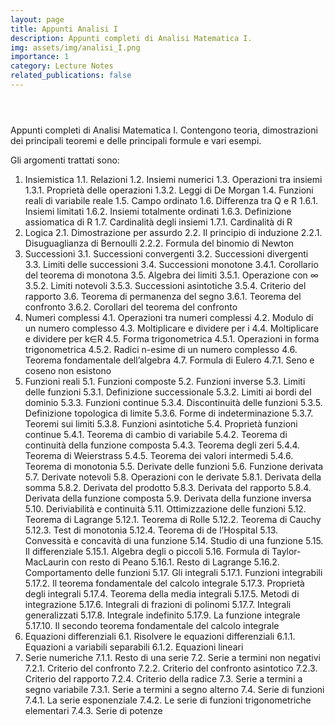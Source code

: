 ```yaml
---
layout: page
title: Appunti Analisi I
description: Appunti completi di Analisi Matematica I.
img: assets/img/analisi_I.png
importance: 1
category: Lecture Notes
related_publications: false
---
```


<div class="post">
  <header class="post-header">
    <h1 class="post-title">
    <a
        href="{{ analisi_I.pdf | prepend: 'assets/pdf/' | relative_url}}"
        target="_blank"
        rel="noopener noreferrer"
        class="float-right"
        ><i class="fa-solid fa-file-pdf"></i
    ></a>
    </h1>
  </header>

  <article>
    Appunti completi di Analisi Matematica I. Contengono teoria, dimostrazioni dei principali teoremi e delle principali formule e vari esempi.

Gli argomenti trattati sono:

1. Insiemistica
    1.1. Relazioni
    1.2. Insiemi numerici
    1.3. Operazioni tra insiemi
        1.3.1. Proprietà delle operazioni
        1.3.2. Leggi di De Morgan
    1.4. Funzioni reali di variabile reale
    1.5. Campo ordinato
    1.6. Differenza tra Q e R
        1.6.1. Insiemi limitati
        1.6.2. Insiemi totalmente ordinati
        1.6.3. Definizione assiomatica di R
    1.7. Cardinalità degli insiemi
        1.7.1. Cardinalità di R
2. Logica
2.1. Dimostrazione per assurdo
2.2. Il principio di induzione
2.2.1. Disuguaglianza di Bernoulli
2.2.2. Formula del binomio di Newton
3. Successioni
    3.1. Successioni convergenti
    3.2. Successioni divergenti
    3.3. Limiti delle successioni
    3.4. Successioni monotone
        3.4.1. Corollario del teorema di monotona
    3.5. Algebra dei limiti
        3.5.1. Operazione con ∞
        3.5.2. Limiti notevoli
        3.5.3. Successioni asintotiche
        3.5.4. Criterio del rapporto
    3.6. Teorema di permanenza del segno
        3.6.1. Teorema del confronto
        3.6.2. Corollari del teorema del confronto
4. Numeri complessi
    4.1. Operazioni tra numeri complessi
    4.2. Modulo di un numero complesso
    4.3. Moltiplicare e dividere per i
    4.4. Moltiplicare e dividere per k∈R
    4.5. Forma trigonometrica
        4.5.1. Operazioni in forma trigonometrica
        4.5.2. Radici n-esime di un numero complesso
    4.6. Teorema fondamentale dell’algebra
    4.7. Formula di Eulero
        4.7.1. Seno e coseno non esistono
5. Funzioni reali
    5.1. Funzioni composte
    5.2. Funzioni inverse
    5.3. Limiti delle funzioni
        5.3.1. Definizione successionale
        5.3.2. Limiti ai bordi del dominio
        5.3.3. Funzioni continue
        5.3.4. Discontinuità delle funzioni
        5.3.5. Definizione topologica di limite
        5.3.6. Forme di indeterminazione
        5.3.7. Teoremi sui limiti
        5.3.8. Funzioni asintotiche
    5.4. Proprietà funzioni continue
        5.4.1. Teorema di cambio di variabile
        5.4.2. Teorema di continuità della funzione composta
        5.4.3. Teorema degli zeri
        5.4.4. Teorema di Weierstrass
        5.4.5. Teorema dei valori intermedi
        5.4.6. Teorema di monotonia
    5.5. Derivate delle funzioni
    5.6. Funzione derivata
    5.7. Derivate notevoli
    5.8. Operazioni con le derivate
        5.8.1. Derivata della somma
        5.8.2. Derivata del prodotto
        5.8.3. Derivata del rapporto
        5.8.4. Derivata della funzione composta
    5.9. Derivata della funzione inversa
    5.10. Deriviabilità e continuità
    5.11. Ottimizzazione delle funzioni
    5.12. Teorema di Lagrange
        5.12.1. Teorema di Rolle
        5.12.2. Teorema di Cauchy
        5.12.3. Test di monotonia
        5.12.4. Teorema di de l’Hospital
    5.13. Convessità e concavità di una funzione
    5.14. Studio di una funzione
    5.15. Il differenziale
        5.15.1. Algebra degli o piccoli
    5.16. Formula di Taylor-MacLaurin con resto di Peano
        5.16.1. Resto di Lagrange
        5.16.2. Comportamento delle funzioni
    5.17. Gli integrali
        5.17.1. Funzioni integrabili
        5.17.2. Il teorema fondamentale del calcolo integrale
        5.17.3. Proprietà degli integrali
        5.17.4. Teorema della media integrali
        5.17.5. Metodi di integrazione
        5.17.6. Integrali di frazioni di polinomi
        5.17.7. Integrali generalizzati
        5.17.8. Integrale indefinito
        5.17.9. La funzione integrale
        5.17.10. Il secondo teorema fondamentale del calcolo integrale
6. Equazioni differenziali
    6.1. Risolvere le equazioni differenziali
        6.1.1. Equazioni a variabili separabili
        6.1.2. Equazioni lineari
7. Serie numeriche
        7.1.1. Resto di una serie
    7.2. Serie a termini non negativi
        7.2.1. Criterio del confronto
        7.2.2. Criterio del confronto asintotico
        7.2.3. Criterio del rapporto
        7.2.4. Criterio della radice
    7.3. Serie a termini a segno variabile
        7.3.1. Serie a termini a segno alterno
    7.4. Serie di funzioni
        7.4.1. La serie esponenziale
        7.4.2. Le serie di funzioni trigonometriche elementari
        7.4.3. Serie di potenze
  </article>
</div>